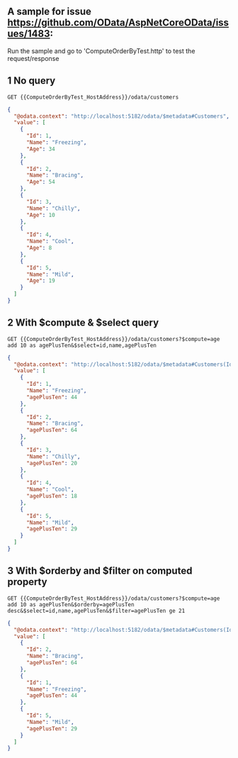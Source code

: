 ## A sample for issue https://github.com/OData/AspNetCoreOData/issues/1483:

Run the sample and go to 'ComputeOrderByTest.http' to test the request/response

## 1  No query
`GET {{ComputeOrderByTest_HostAddress}}/odata/customers`

```json
{
  "@odata.context": "http://localhost:5182/odata/$metadata#Customers",
  "value": [
    {
      "Id": 1,
      "Name": "Freezing",
      "Age": 34
    },
    {
      "Id": 2,
      "Name": "Bracing",
      "Age": 54
    },
    {
      "Id": 3,
      "Name": "Chilly",
      "Age": 10
    },
    {
      "Id": 4,
      "Name": "Cool",
      "Age": 8
    },
    {
      "Id": 5,
      "Name": "Mild",
      "Age": 19
    }
  ]
}
```


## 2 With $compute & $select query

`GET {{ComputeOrderByTest_HostAddress}}/odata/customers?$compute=age add 10 as agePlusTen&$select=id,name,agePlusTen`

```json
{
  "@odata.context": "http://localhost:5182/odata/$metadata#Customers(Id,Name,agePlusTen)",
  "value": [
    {
      "Id": 1,
      "Name": "Freezing",
      "agePlusTen": 44
    },
    {
      "Id": 2,
      "Name": "Bracing",
      "agePlusTen": 64
    },
    {
      "Id": 3,
      "Name": "Chilly",
      "agePlusTen": 20
    },
    {
      "Id": 4,
      "Name": "Cool",
      "agePlusTen": 18
    },
    {
      "Id": 5,
      "Name": "Mild",
      "agePlusTen": 29
    }
  ]
}
```


## 3 With $orderby and $filter on computed property

`GET {{ComputeOrderByTest_HostAddress}}/odata/customers?$compute=age add 10 as agePlusTen&$orderby=agePlusTen desc&$select=id,name,agePlusTen&$filter=agePlusTen ge 21`

```json
{
  "@odata.context": "http://localhost:5182/odata/$metadata#Customers(Id,Name,agePlusTen)",
  "value": [
    {
      "Id": 2,
      "Name": "Bracing",
      "agePlusTen": 64
    },
    {
      "Id": 1,
      "Name": "Freezing",
      "agePlusTen": 44
    },
    {
      "Id": 5,
      "Name": "Mild",
      "agePlusTen": 29
    }
  ]
}
```

